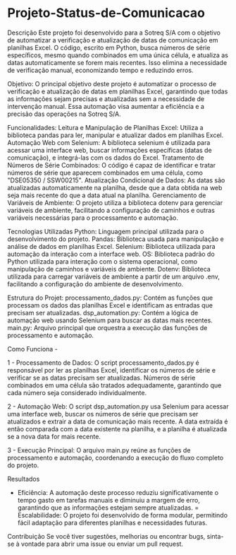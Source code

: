 # Projeto-Status-de-Comunicacao

Descrição
Este projeto foi desenvolvido para a Sotreq S/A com o objetivo de automatizar a verificação e atualização de datas de comunicação em planilhas Excel. O código, escrito em Python, busca números de série específicos, mesmo quando combinados em uma única célula, e atualiza as datas automaticamente se forem mais recentes. Isso elimina a necessidade de verificação manual, economizando tempo e reduzindo erros.

Objetivo:
O principal objetivo deste projeto é automatizar o processo de verificação e atualização de datas em planilhas Excel, garantindo que todas as informações sejam precisas e atualizadas sem a necessidade de intervenção manual. Essa automação visa aumentar a eficiência e a precisão das operações na Sotreq S/A.


Funcionalidades:
Leitura e Manipulação de Planilhas Excel: Utiliza a biblioteca pandas para ler, manipular e atualizar dados em planilhas Excel.
Automação Web com Selenium: A biblioteca selenium é utilizada para acessar uma interface web, buscar informações específicas (datas de comunicação), e integrá-las com os dados do Excel.
Tratamento de Números de Série Combinados: O código é capaz de identificar e tratar números de série que aparecem combinados em uma célula, como "DSE05350 / SSW00215".
Atualização Condicional de Dados: As datas são atualizadas automaticamente na planilha, desde que a data obtida na web seja mais recente do que a data atual na planilha.
Gerenciamento de Variáveis de Ambiente: O projeto utiliza a biblioteca dotenv para gerenciar variáveis de ambiente, facilitando a configuração de caminhos e outras variáveis necessárias para o processamento e automação.


Tecnologias Utilizadas
Python: Linguagem principal utilizada para o desenvolvimento do projeto.
Pandas: Biblioteca usada para manipulação e análise de dados em planilhas Excel.
Selenium: Biblioteca utilizada para automação da interação com a interface web.
OS: Biblioteca padrão do Python utilizada para interação com o sistema operacional, como manipulação de caminhos e variáveis de ambiente.
Dotenv: Biblioteca utilizada para carregar variáveis de ambiente a partir de um arquivo .env, facilitando a configuração do ambiente de desenvolvimento.


Estrutura do Projet:
processamento_dados.py: Contém as funções que processam os dados das planilhas Excel e identificam as entradas que precisam ser atualizadas.
dsp_automation.py: Contém a lógica de automação web usando Selenium para buscar as datas mais recentes.
main.py: Arquivo principal que orquestra a execução das funções de processamento e automação.


Como Funciona -

1 - Processamento de Dados:
O script processamento_dados.py é responsável por ler as planilhas Excel, identificar os números de série e verificar se as datas precisam ser atualizadas.
Números de série combinados em uma célula são tratados adequadamente, garantindo que cada número seja considerado individualmente.


2 - Automação Web:
O script dsp_automation.py usa Selenium para acessar uma interface web, buscar os números de série que precisam ser atualizados e extrair a data de comunicação mais recente.
A data extraída é então comparada com a data existente na planilha, e a planilha é atualizada se a nova data for mais recente.


3 - Execução Principal:
O arquivo main.py reúne as funções de processamento e automação, coordenando a execução do fluxo completo do projeto.




Resultados
- Eficiência: A automação deste processo reduziu significativamente o tempo gasto em tarefas manuais e diminuiu a margem de erro, garantindo que as informações estejam sempre atualizadas.
= Escalabilidade: O projeto foi desenvolvido de forma modular, permitindo fácil adaptação para diferentes planilhas e necessidades futuras.

Contribuição
Se você tiver sugestões, melhorias ou encontrar bugs, sinta-se à vontade para abrir uma issue ou enviar um pull request.



